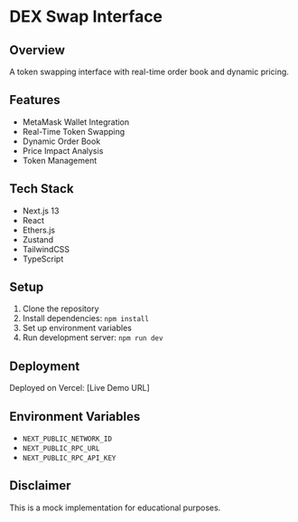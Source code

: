 # DEX Swap Interface

## Overview
A token swapping interface with real-time order book and dynamic pricing.

## Features
- MetaMask Wallet Integration
- Real-Time Token Swapping
- Dynamic Order Book
- Price Impact Analysis
- Token Management

## Tech Stack
- Next.js 13
- React
- Ethers.js
- Zustand
- TailwindCSS
- TypeScript

## Setup
1. Clone the repository
2. Install dependencies: `npm install`
3. Set up environment variables
4. Run development server: `npm run dev`

## Deployment
Deployed on Vercel: [Live Demo URL]

## Environment Variables
- `NEXT_PUBLIC_NETWORK_ID`
- `NEXT_PUBLIC_RPC_URL`
- `NEXT_PUBLIC_RPC_API_KEY`

## Disclaimer
This is a mock implementation for educational purposes.